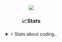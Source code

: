 <div align="center">
  
<p align="center">
  <img src="https://lanyard.cnrad.dev/api/1018290650602553364" />
</p>

### 📈Stats
<details>
    <summary> ⚡ Stats about coding.. </> </summary>
    <br/>

<!--START_SECTION:waka-->
![Code Time](http://img.shields.io/badge/Code%20Time-145%20hrs%2028%20mins-blue)

![Profile Views](http://img.shields.io/badge/Profile%20Views-9-blue)

**🐱 My GitHub Data** 

> 📦 1.2 MB Used in GitHub's Storage 
 > 
> 💼 Opted to Hire
 > 
> 📜 5 Public Repositories 
 > 
> 🔑 19 Private Repositories 
 > 
**I'm an Early 🐤** 

```text
🌞 Morning                27 commits          ██░░░░░░░░░░░░░░░░░░░░░░░   06.85 % 
🌆 Daytime                187 commits         ████████████░░░░░░░░░░░░░   47.46 % 
🌃 Evening                137 commits         █████████░░░░░░░░░░░░░░░░   34.77 % 
🌙 Night                  43 commits          ███░░░░░░░░░░░░░░░░░░░░░░   10.91 % 
```
📅 **I'm Most Productive on Sunday** 

```text
Monday                   23 commits          █░░░░░░░░░░░░░░░░░░░░░░░░   05.84 % 
Tuesday                  48 commits          ███░░░░░░░░░░░░░░░░░░░░░░   12.18 % 
Wednesday                51 commits          ███░░░░░░░░░░░░░░░░░░░░░░   12.94 % 
Thursday                 62 commits          ████░░░░░░░░░░░░░░░░░░░░░   15.74 % 
Friday                   54 commits          ███░░░░░░░░░░░░░░░░░░░░░░   13.71 % 
Saturday                 69 commits          ████░░░░░░░░░░░░░░░░░░░░░   17.51 % 
Sunday                   87 commits          ██████░░░░░░░░░░░░░░░░░░░   22.08 % 
```


📊 **This Week I Spent My Time On** 

```text
🕑︎ Time Zone: Europe/Berlin

💬 Programming Languages: 
Lua                      12 hrs 35 mins      ████████████████░░░░░░░░░   63.19 % 
Bash                     2 hrs 6 mins        ███░░░░░░░░░░░░░░░░░░░░░░   10.54 % 
JavaScript               1 hr 54 mins        ██░░░░░░░░░░░░░░░░░░░░░░░   09.61 % 
Other                    1 hr 7 mins         █░░░░░░░░░░░░░░░░░░░░░░░░   05.67 % 
HTML                     46 mins             █░░░░░░░░░░░░░░░░░░░░░░░░   03.91 % 

🔥 Editors: 
VS Code                  19 hrs 55 mins      █████████████████████████   100.00 % 

🐱‍💻 Projects: 
[gamemode]               14 hrs 42 mins      ██████████████████░░░░░░░   73.80 % 
backend-related          1 hr 52 mins        ██░░░░░░░░░░░░░░░░░░░░░░░   09.37 % 
banner                   1 hr 2 mins         █░░░░░░░░░░░░░░░░░░░░░░░░   05.21 % 
Unknown Project          33 mins             █░░░░░░░░░░░░░░░░░░░░░░░░   02.77 % 
neohost                  32 mins             █░░░░░░░░░░░░░░░░░░░░░░░░   02.73 % 

💻 Operating System: 
Windows                  19 hrs 55 mins      █████████████████████████   100.00 % 
```

**I Mostly Code in JavaScript** 

```text
JavaScript               8 repos             █████████░░░░░░░░░░░░░░░░   34.78 % 
Lua                      6 repos             ███████░░░░░░░░░░░░░░░░░░   26.09 % 
Python                   3 repos             ███░░░░░░░░░░░░░░░░░░░░░░   13.04 % 
TypeScript               2 repos             ██░░░░░░░░░░░░░░░░░░░░░░░   08.70 % 
HTML                     1 repo              █░░░░░░░░░░░░░░░░░░░░░░░░   04.35 % 
```




 Last Updated on 30/01/2025 21:16:59 UTC
<!--END_SECTION:waka-->
</details>
